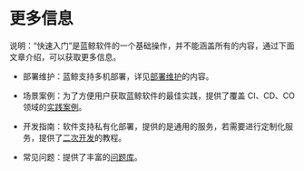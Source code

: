 # 更多信息

说明：“快速入门”是蓝鲸软件的一个基础操作，并不能涵盖所有的内容，通过下面文章介绍，可以获取更多信息。

- 部署维护：蓝鲸支持多机部署，详见[部署维护](6.0/部署维护/README.md)的内容。

- 场景案例：为了方便用户获取蓝鲸软件的最佳实践，提供了覆盖 CI、CD、CO 领域的[实践案例](6.0/bk_solutions/Getting_started/Getting_started.md)。

- 开发指南：软件支持私有化部署，提供的是通用的服务，若需要进行定制化服务，提供了[二次开发](6.0/开发指南/开发简介/README.md)的教程。

- 常见问题：提供了丰富的[问题库](6.0/常见问题/README.md)。
